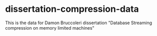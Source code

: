 # dissertation-compression-data
This is the data for Damon Bruccoleri dissertation "Database Streaming compression on memory limited machines"
